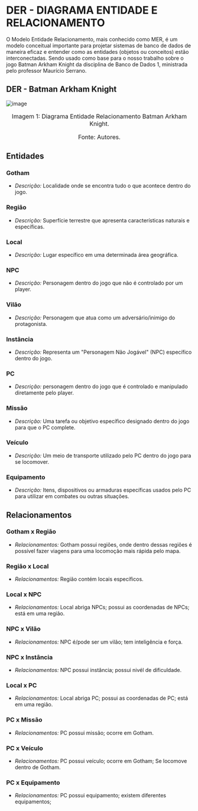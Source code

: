 # DER - DIAGRAMA ENTIDADE E RELACIONAMENTO

O Modelo Entidade Relacionamento, mais conhecido como MER, é um modelo conceitual importante para projetar sistemas de banco de dados de maneira eficaz e entender como as entidades (objetos ou conceitos) estão interconectadas. Sendo usado como base para o nosso trabalho sobre o jogo Batman Arkham Knight da 
disciplina de Banco de Dados 1, ministrada pelo professor Maurício Serrano.  

## DER - Batman Arkham Knight

![image](https://github.com/SBD1/2023.2-BatmanArkhamKnight/blob/main/Images/DER_Batman.jpg)

<font size="3">
<p style="text-align: center">Imagem 1: Diagrama Entidade Relacionamento Batman Arkham Knight.</p>
<p style="text-align: center">Fonte: Autores.</p>
</font>

## Entidades 

### Gotham

- *Descrição:* Localidade onde se encontra tudo o que acontece dentro do jogo.

### Região

- *Descrição:* Superfície terrestre que apresenta características naturais e específicas.

### Local

- *Descrição:* Lugar específico em uma determinada área geográfica.

### NPC

- *Descrição:* Personagem dentro do jogo que não é controlado por um player. 

### Vilão

- *Descrição:* Personagem que atua como um adversário/inimigo do protagonista.

### Instância

- *Descrição:* Representa um "Personagem Não Jogável" (NPC) específico dentro do jogo.

### PC

- *Descrição:* personagem dentro do jogo que é controlado e manipulado diretamente pelo player.

### Missão

- *Descrição:* Uma tarefa ou objetivo específico designado dentro do jogo para que o PC complete.

### Veículo

- *Descrição:* Um meio de transporte utilizado pelo PC dentro do jogo para se locomover. 

### Equipamento

- *Descrição:*  Itens, dispositivos ou armaduras específicas usados pelo PC para utilizar em combates ou outras situações. 

## Relacionamentos

### Gotham x Região

- *Relacionamentos:* Gotham possui regiões, onde dentro dessas regiões é possível fazer viagens para uma locomoção mais rápida pelo mapa.

### Região x Local

- *Relacionamentos:* Região contém locais específicos.

### Local x NPC

- *Relacionamentos:* Local abriga NPCs; possui as coordenadas de NPCs; está em uma região.

### NPC x Vilão

- *Relacionamentos:* NPC é/pode ser um vilão; tem inteligência e força.

### NPC x Instância

- *Relacionamentos:* NPC possui instância; possui nivél de dificuldade.

### Local x PC

- *Relacionamentos:* Local abriga PC; possui as coordenadas de PC; está em uma região.

### PC x Missão

- *Relacionamentos:* PC possui missão; ocorre em Gotham.

### PC x Veículo

- *Relacionamentos:* PC possui veículo; ocorre em Gotham; Se locomove dentro de Gotham.

### PC x Equipamento

- *Relacionamentos:* PC possui equipamento; existem diferentes equipamentos;
